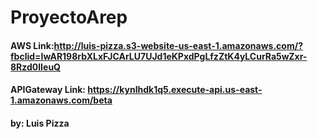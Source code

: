 # ProyectoArep
#### AWS Link:http://luis-pizza.s3-website-us-east-1.amazonaws.com/?fbclid=IwAR198rbXLxFJCArLU7UJd1eKPxdPgLfzZtK4yLCurRa5wZxr-8Rzd0lIeuQ
#### APIGateway Link: https://kynlhdk1q5.execute-api.us-east-1.amazonaws.com/beta
#### by: Luis Pizza
